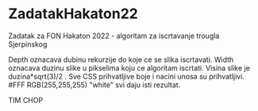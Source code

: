 # ZadatakHakaton22

Zadatak za FON Hakaton 2022 - algoritam za iscrtavanje trougla Sjerpinskog

Depth oznacava dubinu rekurzije do koje ce se slika iscrtavati.
Width oznacava duzinu slike u pikselima koju ce algoritam iscrtati.
Visina slike je duzina*sqrt(3)/2 .
Sve CSS prihvatljive boje i nacini unosa su prihvatljivi.
#FFF RGB(255,255,255) "white" svi daju isti rezultat.

TIM CHOP
